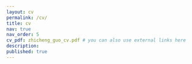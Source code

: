 ```yaml
---
layout: cv
permalink: /cv/
title: cv
nav: true
nav_order: 5
cv_pdf: zhicheng_guo_cv.pdf # you can also use external links here
description: 
published: true
---
```

